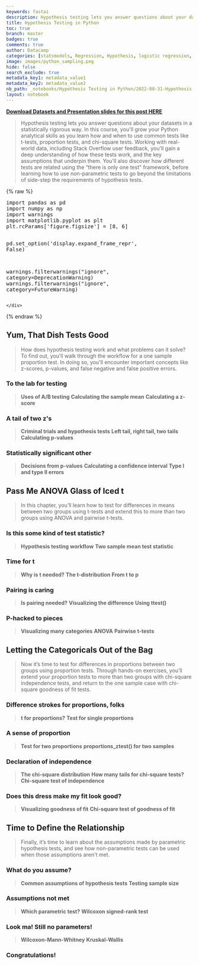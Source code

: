 ```yaml
---
keywords: fastai
description: Hypothesis testing lets you answer questions about your datasets in a statistically rigorous way. Updating ...
title: Hypothesis Testing in Python
toc: true
branch: master
badges: true
comments: true
author: Datacamp
categories: [statsmodels, Regression, Hypothesis, logistic regression, Visualizations, Testing]
image: images/python_sampling.png
hide: false
search_exclude: true
metadata_key1: metadata_value1
metadata_key2: metadata_value2
nb_path: _notebooks/Hypothesis Testing in Python/2022-08-31-Hypothesis Testing in Python.ipynb
layout: notebook
---
```


<!--
#################################################
### THIS FILE WAS AUTOGENERATED! DO NOT EDIT! ###
#################################################
# file to edit: _notebooks/Hypothesis Testing in Python/2022-08-31-Hypothesis Testing in Python.ipynb
-->

<div class="container" id="notebook-container">
        
<div class="cell border-box-sizing text_cell rendered"><div class="inner_cell">
<div class="text_cell_render border-box-sizing rendered_html">
<p><a href="https://github.com/anhhaibkhn/Data-Science-selfstudy-notes-Blog/tree/master/_notebooks/Hypothesis%20Testing%20in%20Python"><strong>Download Datasets and Presentation slides for this post HERE</strong></a></p>

</div>
</div>
</div>
<div class="cell border-box-sizing text_cell rendered"><div class="inner_cell">
<div class="text_cell_render border-box-sizing rendered_html">
<blockquote><p>Hypothesis testing lets you answer questions about your datasets in a statistically rigorous way. In this course, you'll grow your Python analytical skills as you learn how and when to use common tests like t-tests, proportion tests, and chi-square tests. Working with real-world data, including Stack Overflow user feedback, you'll gain a deep understanding of how these tests work, and the key assumptions that underpin them. You'll also discover how different tests are related using the “there is only one test" framework, before learning how to use non-parametric tests to go beyond the limitations of side-step the requirements of hypothesis tests.</p>
</blockquote>

</div>
</div>
</div>
    {% raw %}
    
<div class="cell border-box-sizing code_cell rendered">
<div class="input">

<div class="inner_cell">
    <div class="input_area">
<div class=" highlight hl-ipython3"><pre><span></span><span class="kn">import</span> <span class="nn">pandas</span> <span class="k">as</span> <span class="nn">pd</span>
<span class="kn">import</span> <span class="nn">numpy</span> <span class="k">as</span> <span class="nn">np</span>
<span class="kn">import</span> <span class="nn">warnings</span>
<span class="kn">import</span> <span class="nn">matplotlib.pyplot</span> <span class="k">as</span> <span class="nn">plt</span>
<span class="n">plt</span><span class="o">.</span><span class="n">rcParams</span><span class="p">[</span><span class="s1">&#39;figure.figsize&#39;</span><span class="p">]</span> <span class="o">=</span> <span class="p">[</span><span class="mi">8</span><span class="p">,</span> <span class="mi">6</span><span class="p">]</span>

<span class="n">pd</span><span class="o">.</span><span class="n">set_option</span><span class="p">(</span><span class="s1">&#39;display.expand_frame_repr&#39;</span><span class="p">,</span> <span class="kc">False</span><span class="p">)</span>

<span class="n">warnings</span><span class="o">.</span><span class="n">filterwarnings</span><span class="p">(</span><span class="s2">&quot;ignore&quot;</span><span class="p">,</span> <span class="n">category</span><span class="o">=</span><span class="ne">DeprecationWarning</span><span class="p">)</span>
<span class="n">warnings</span><span class="o">.</span><span class="n">filterwarnings</span><span class="p">(</span><span class="s2">&quot;ignore&quot;</span><span class="p">,</span> <span class="n">category</span><span class="o">=</span><span class="ne">FutureWarning</span><span class="p">)</span>
</pre></div>

    </div>
</div>
</div>

</div>
    {% endraw %}

<div class="cell border-box-sizing text_cell rendered"><div class="inner_cell">
<div class="text_cell_render border-box-sizing rendered_html">
<h2 id="Yum,-That-Dish-Tests-Good">Yum, That Dish Tests Good<a class="anchor-link" href="#Yum,-That-Dish-Tests-Good"> </a></h2><blockquote><p>How does hypothesis testing work and what problems can it solve? To find out, you’ll walk through the workflow for a one sample proportion test. In doing so, you'll encounter important concepts like z-scores, p-values, and false negative and false positive errors.</p>
</blockquote>
<h3 id="To-the-lab-for-testing">To the lab for testing<a class="anchor-link" href="#To-the-lab-for-testing"> </a></h3><blockquote><p><strong>Uses of A/B testing</strong>
<strong>Calculating the sample mean</strong>
<strong>Calculating a z-score</strong></p>
</blockquote>
<h3 id="A-tail-of-two-z's">A tail of two z's<a class="anchor-link" href="#A-tail-of-two-z's"> </a></h3><blockquote><p><strong>Criminal trials and hypothesis tests</strong>
<strong>Left tail, right tail, two tails</strong>
<strong>Calculating p-values</strong></p>
</blockquote>
<h3 id="Statistically-significant-other">Statistically significant other<a class="anchor-link" href="#Statistically-significant-other"> </a></h3><blockquote><p><strong>Decisions from p-values</strong>
<strong>Calculating a confidence interval</strong>
<strong>Type I and type II errors</strong></p>
</blockquote>
<h2 id="Pass-Me-ANOVA-Glass-of-Iced-t">Pass Me ANOVA Glass of Iced t<a class="anchor-link" href="#Pass-Me-ANOVA-Glass-of-Iced-t"> </a></h2><blockquote><p>In this chapter, you’ll learn how to test for differences in means between two groups using t-tests and extend this to more than two groups using ANOVA and pairwise t-tests.</p>
</blockquote>
<h3 id="Is-this-some-kind-of-test-statistic?">Is this some kind of test statistic?<a class="anchor-link" href="#Is-this-some-kind-of-test-statistic?"> </a></h3><blockquote><p><strong>Hypothesis testing workflow</strong>
<strong>Two sample mean test statistic</strong></p>
</blockquote>
<h3 id="Time-for-t">Time for t<a class="anchor-link" href="#Time-for-t"> </a></h3><blockquote><p><strong>Why is t needed?</strong>
<strong>The t-distribution</strong>
<strong>From t to p</strong></p>
</blockquote>
<h3 id="Pairing-is-caring">Pairing is caring<a class="anchor-link" href="#Pairing-is-caring"> </a></h3><blockquote><p><strong>Is pairing needed?</strong>
<strong>Visualizing the difference</strong>
<strong>Using ttest()</strong></p>
</blockquote>
<h3 id="P-hacked-to-pieces">P-hacked to pieces<a class="anchor-link" href="#P-hacked-to-pieces"> </a></h3><blockquote><p><strong>Visualizing many categories</strong>
<strong>ANOVA</strong>
<strong>Pairwise t-tests</strong></p>
</blockquote>
<h2 id="Letting-the-Categoricals-Out-of-the-Bag">Letting the Categoricals Out of the Bag<a class="anchor-link" href="#Letting-the-Categoricals-Out-of-the-Bag"> </a></h2><blockquote><p>Now it’s time to test for differences in proportions between two groups using proportion tests. Through hands-on exercises, you’ll extend your proportion tests to more than two groups with chi-square independence tests, and return to the one sample case with chi-square goodness of fit tests.</p>
</blockquote>
<h3 id="Difference-strokes-for-proportions,-folks">Difference strokes for proportions, folks<a class="anchor-link" href="#Difference-strokes-for-proportions,-folks"> </a></h3><blockquote><p><strong>t for proportions?</strong>
<strong>Test for single proportions</strong></p>
</blockquote>
<h3 id="A-sense-of-proportion">A sense of proportion<a class="anchor-link" href="#A-sense-of-proportion"> </a></h3><blockquote><p><strong>Test for two proportions</strong>
<strong>proportions_ztest() for two samples</strong></p>
</blockquote>
<h3 id="Declaration-of-independence">Declaration of independence<a class="anchor-link" href="#Declaration-of-independence"> </a></h3><blockquote><p><strong>The chi-square distribution</strong>
<strong>How many tails for chi-square tests?</strong>
<strong>Chi-square test of independence</strong></p>
</blockquote>
<h3 id="Does-this-dress-make-my-fit-look-good?">Does this dress make my fit look good?<a class="anchor-link" href="#Does-this-dress-make-my-fit-look-good?"> </a></h3><blockquote><p><strong>Visualizing goodness of fit</strong>
<strong>Chi-square test of goodness of fit</strong></p>
</blockquote>
<h2 id="Time-to-Define-the-Relationship">Time to Define the Relationship<a class="anchor-link" href="#Time-to-Define-the-Relationship"> </a></h2><blockquote><p>Finally, it’s time to learn about the assumptions made by parametric hypothesis tests, and see how non-parametric tests can be used when those assumptions aren't met.</p>
</blockquote>
<h3 id="What-do-you-assume?">What do you assume?<a class="anchor-link" href="#What-do-you-assume?"> </a></h3><blockquote><p><strong>Common assumptions of hypothesis tests</strong>
<strong>Testing sample size</strong></p>
</blockquote>
<h3 id="Assumptions-not-met">Assumptions not met<a class="anchor-link" href="#Assumptions-not-met"> </a></h3><blockquote><p><strong>Which parametric test?</strong>
<strong>Wilcoxon signed-rank test</strong></p>
</blockquote>
<h3 id="Look-ma!-Still-no-parameters!">Look ma! Still no parameters!<a class="anchor-link" href="#Look-ma!-Still-no-parameters!"> </a></h3><blockquote><p><strong>Wilcoxon-Mann-Whitney</strong>
<strong>Kruskal-Wallis</strong></p>
</blockquote>
<h3 id="Congratulations!">Congratulations!<a class="anchor-link" href="#Congratulations!"> </a></h3>
</div>
</div>
</div>
</div>
 

